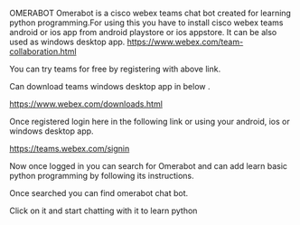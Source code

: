 OMERABOT
Omerabot is a cisco webex teams chat bot created for learning   python programming.For using this you have to install cisco   webex teams android or ios app from android playstore or ios appstore. It can be also used as windows desktop app.
https://www.webex.com/team-collaboration.html

You can try teams for free by registering with above link.

Can download teams windows desktop app in below .

https://www.webex.com/downloads.html

Once registered login here in the following link or using your android, ios or windows desktop app.

https://teams.webex.com/signin

Now once logged in you can search for Omerabot and can add learn basic python programming by following its instructions.

Once searched you can find omerabot chat bot.

Click on it and start chatting with it to learn python
